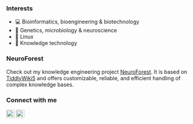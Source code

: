 ### Interests

- 💻 Bioinformatics, bioengineering & biotechnology
- 🧬 Genetics, microbiology & neuroscience
- 🐧 Linux
- 🧠 Knowledge technology

### NeuroForest

Check out my knowledge engineering project [NeuroForest][neuroforest]. It is based on [TiddlyWiki5][tw5] and offers customizable, reliable, and efficient handling of complex knowledge bases.

### Connect with me

[<img alt="Urban Alič | X" width="22px" src="https://github.com/user-attachments/assets/c7cfad7e-fa2d-4867-ae04-aa9699f42189" />][x]
[<img alt="Urban Alič | LinkedIn" width="22px" src="https://github.com/user-attachments/assets/7a0db31b-9882-474c-b792-73c71f743962" />][linkedin]

[x]: https://x.com/urbanalich?target=_blank
[linkedin]: https://www.linkedin.com/in/urban-alič-b91604156?target=_blank
[neuroforest]: https://github.com/neuroforest?target=_blank
[tw5]: https://tiddlywiki.com?target=_blank
